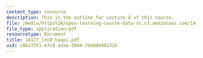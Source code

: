 ```yaml
---
content_type: resource
description: This is the outline for Lecture 8 of this course.
file: /media/https%3A/open-learning-course-data-rc.s3.amazonaws.com/14-127-behavioral-economics-and-finance-spring-2004/c0b27551e7cdadae3064704d0949231b_14127_lec8_happi.pdf
file_type: application/pdf
resourcetype: Document
title: 14127_lec8_happi.pdf
uid: c0b27551-e7cd-adae-3064-704d0949231b
---
```

